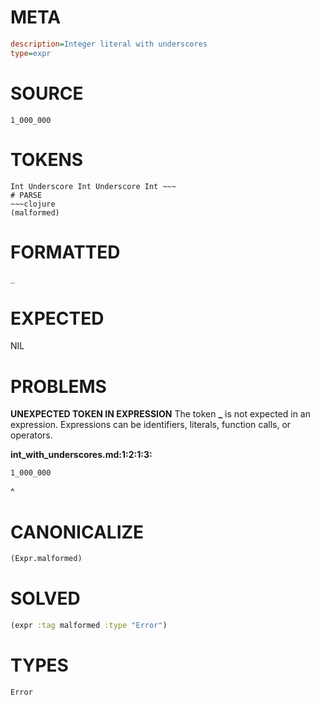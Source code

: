 # META
~~~ini
description=Integer literal with underscores
type=expr
~~~
# SOURCE
~~~roc
1_000_000
~~~
# TOKENS
~~~text
Int Underscore Int Underscore Int ~~~
# PARSE
~~~clojure
(malformed)
~~~
# FORMATTED
~~~roc
_
~~~
# EXPECTED
NIL
# PROBLEMS
**UNEXPECTED TOKEN IN EXPRESSION**
The token **_** is not expected in an expression.
Expressions can be identifiers, literals, function calls, or operators.

**int_with_underscores.md:1:2:1:3:**
```roc
1_000_000
```
 ^


# CANONICALIZE
~~~clojure
(Expr.malformed)
~~~
# SOLVED
~~~clojure
(expr :tag malformed :type "Error")
~~~
# TYPES
~~~roc
Error
~~~
